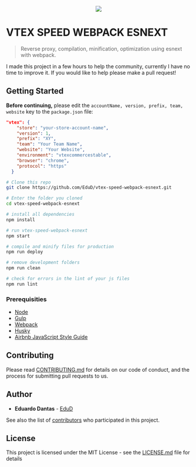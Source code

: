 <p align="center"><img src="https://i.imgur.com/YkFYElG.jpg"></p>

# VTEX SPEED WEBPACK ESNEXT

> Reverse proxy, compilation, minification, optimization using esnext with webpack.

I made this project in a few hours to help the community, currently I have no time to improve it. If you would like to help please make a pull request!

## Getting Started

**Before continuing,** please edit the `accountName, version, prefix, team, website` key to the `package.json` file:
```json
"vtex": {
    "store": "your-store-account-name",
    "version": 1,
    "prefix": "XY",
    "team": "Your Team Name",
    "website": "Your Website",
    "environment": "vtexcommercestable",
    "browser": "chrome",
    "protocol": "https"
  }
```

```bash
# Clone this repo
git clone https://github.com/EduD/vtex-speed-webpack-esnext.git

# Enter the folder you cloned
cd vtex-speed-webpack-esnext

# install all dependencies
npm install

# run vtex-speed-webpack-esnext
npm start

# compile and minify files for production
npm run deploy

# remove development folders
npm run clean

# check for errors in the lint of your js files
npm run lint

```

### Prerequisities

- [Node](https://nodejs.org)
- [Gulp](http://gulpjs.com/)
- [Webpack](https://webpack.js.org/)
- [Husky](https://github.com/typicode/husky)
- [Airbnb JavaScript Style Guide](https://github.com/airbnb/javascript)

## Contributing

Please read [CONTRIBUTING.md](https://github.com/EduD/vtex-speed-webpack-esnext/blob/master/CONTRIBUTING.md) for details on our code of conduct, and the process for submitting pull requests to us.

## Author

* **Eduardo Dantas** - [EduD](https://github.com/EduD)

See also the list of [contributors](https://github.com/EduD/vtex-speed-webpack-esnext/contributors) who participated in this project.

## License

This project is licensed under the MIT License - see the [LICENSE.md](LICENSE.md) file for details

